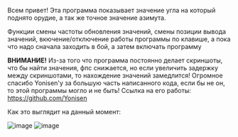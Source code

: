 Всем привет! Эта программа показывает значение угла на который поднято орудие, а так же точное значение азимута.

Функции смены частоты обновления значений, смены позиции вывода значений, вкючение/отключение работы программы по клавише, а пока что надо сначала заходить в бой, а затем включать программу

**ВНИМАНИЕ!** Из-за того что программа постоянно делает скриншоты, что бы найти значения, фпс снижается, но если увеличить задержку между скриншотами, то нахождение значений замедлится!
Огромное спасибо Yonisen'у за большую часть написанного кода, если бы не он, то этой программы могло и не быть!
Ссылка на его работы: https://github.com/Yonisen

Как это выглядит на данный момент:

![image](https://github.com/user-attachments/assets/86de630c-d2bf-4ab3-9eb1-4251871fd443)
![image](https://github.com/user-attachments/assets/570b02c5-9c89-4ba1-bdc4-7c82f45bc632)
